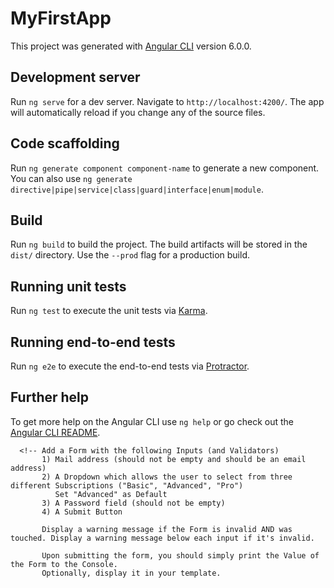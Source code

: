 # MyFirstApp

This project was generated with [Angular CLI](https://github.com/angular/angular-cli) version 6.0.0.

## Development server

Run `ng serve` for a dev server. Navigate to `http://localhost:4200/`. The app will automatically reload if you change any of the source files.

## Code scaffolding

Run `ng generate component component-name` to generate a new component. You can also use `ng generate directive|pipe|service|class|guard|interface|enum|module`.

## Build

Run `ng build` to build the project. The build artifacts will be stored in the `dist/` directory. Use the `--prod` flag for a production build.

## Running unit tests

Run `ng test` to execute the unit tests via [Karma](https://karma-runner.github.io).

## Running end-to-end tests

Run `ng e2e` to execute the end-to-end tests via [Protractor](http://www.protractortest.org/).

## Further help

To get more help on the Angular CLI use `ng help` or go check out the [Angular CLI README](https://github.com/angular/angular-cli/blob/master/README.md).

      <!-- Add a Form with the following Inputs (and Validators)
           1) Mail address (should not be empty and should be an email address)
           2) A Dropdown which allows the user to select from three different Subscriptions ("Basic", "Advanced", "Pro")
              Set "Advanced" as Default
           3) A Password field (should not be empty)
           4) A Submit Button

           Display a warning message if the Form is invalid AND was touched. Display a warning message below each input if it's invalid.

           Upon submitting the form, you should simply print the Value of the Form to the Console.
           Optionally, display it in your template.
